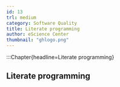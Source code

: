 ```yaml
---
id: 13
trl: medium
category: Software Quality
title: Literate programming
author: eScience Center
thumbnail: "ghlogo.png"
---
```


:::Chapter{headline=Literate programming}
## Literate programming